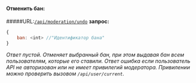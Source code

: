 #### Отменить бан:
#####URL:[`/api/moderation/undo`](http://funstream.tv/api/moderation/undo)
**запрос:**
```js
{
    ban: <int> //"Идентификатор бана"
}
```
*Ответ пустой.*
*Отменяет выбранный бан, при этом выдавая бан всем пользователям, которые его ставили.*
*Ответ ошибка если пользователь API не авторизован или не имеет привилегий модератора. Привилении можно проверить вызовом `/api/user/current`.*
